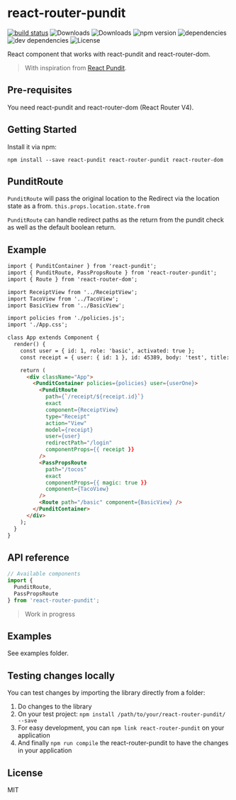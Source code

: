 # react-router-pundit

[![build status](https://img.shields.io/travis/jcgertig/react-router-pundit/master.svg?style=flat-square)](https://travis-ci.org/jcgertig/react-router-pundit)
![Downloads](https://img.shields.io/npm/dm/react-router-pundit.svg)
![Downloads](https://img.shields.io/npm/dt/react-router-pundit.svg)
![npm version](https://img.shields.io/npm/v/react-router-pundit.svg)
![dependencies](https://img.shields.io/david/jcgertig/react-router-pundit.svg)
![dev dependencies](https://img.shields.io/david/dev/jcgertig/react-router-pundit.svg)
![License](https://img.shields.io/npm/l/react-router-pundit.svg)

React component that works with react-pundit and react-router-dom.

> With inspiration from
[React Pundit](https://github.com/jcgertig/react-pundit).

## Pre-requisites

You need react-pundit and react-router-dom (React Router V4).

## Getting Started

Install it via npm:

```shell
npm install --save react-pundit react-router-pundit react-router-dom
```

## PunditRoute

`PunditRoute` will pass the original location to the Redirect via the location
state as a from. `this.props.location.state.from`

`PunditRoute` can handle redirect paths as the return from the pundit check
as well as the default boolean return.

## Example

```html
import { PunditContainer } from 'react-pundit';
import { PunditRoute, PassPropsRoute } from 'react-router-pundit';
import { Route } from 'react-router-dom';

import ReceiptView from '../ReceiptView';
import TacoView from '../TacoView';
import BasicView from '../BasicView';

import policies from './policies.js';
import './App.css';

class App extends Component {
  render() {
    const user = { id: 1, role: 'basic', activated: true };
    const receipt = { user: { id: 1 }, id: 45389, body: 'test', title: 'Receipt for 1/1/2017.' };

    return (
      <div className="App">
        <PunditContainer policies={policies} user={userOne}>
          <PunditRoute
            path={`/receipt/${receipt.id}`}
            exact
            component={ReceiptView}
            type="Receipt"
            action="View"
            model={receipt}
            user={user}
            redirectPath="/login"
            componentProps={{ receipt }}
          />
          <PassPropsRoute
            path="/tocos"
            exact
            componentProps={{ magic: true }}
            component={TacoView}
          />
          <Route path="/basic" component={BasicView} />
        </PunditContainer>
      </div>
    );
  }
}
```

## API reference
```javascript
// Available components
import {
  PunditRoute,
  PassPropsRoute
} from 'react-router-pundit';
```

> Work in progress

## Examples

See examples folder.

## Testing changes locally
You can test changes by importing the library directly from a folder:

1. Do changes to the library
2. On your test project: `npm install /path/to/your/react-router-pundit/ --save`
3. For easy development, you can `npm link react-router-pundit` on your application
4. And finally `npm run compile` the react-router-pundit to have the changes in your application

## License

MIT
